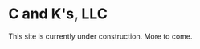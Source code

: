 # C and K's, LLC

<body>
This site is currently under construction.  More to come.
</body>

<head>
  <body>
  </body>
</head>

<head>
  <body>
  </body>
</head>

